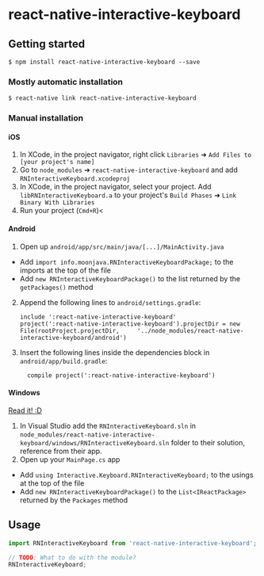 
# react-native-interactive-keyboard

## Getting started

`$ npm install react-native-interactive-keyboard --save`

### Mostly automatic installation

`$ react-native link react-native-interactive-keyboard`

### Manual installation


#### iOS

1. In XCode, in the project navigator, right click `Libraries` ➜ `Add Files to [your project's name]`
2. Go to `node_modules` ➜ `react-native-interactive-keyboard` and add `RNInteractiveKeyboard.xcodeproj`
3. In XCode, in the project navigator, select your project. Add `libRNInteractiveKeyboard.a` to your project's `Build Phases` ➜ `Link Binary With Libraries`
4. Run your project (`Cmd+R`)<

#### Android

1. Open up `android/app/src/main/java/[...]/MainActivity.java`
  - Add `import info.moonjava.RNInteractiveKeyboardPackage;` to the imports at the top of the file
  - Add `new RNInteractiveKeyboardPackage()` to the list returned by the `getPackages()` method
2. Append the following lines to `android/settings.gradle`:
  	```
  	include ':react-native-interactive-keyboard'
  	project(':react-native-interactive-keyboard').projectDir = new File(rootProject.projectDir, 	'../node_modules/react-native-interactive-keyboard/android')
  	```
3. Insert the following lines inside the dependencies block in `android/app/build.gradle`:
  	```
      compile project(':react-native-interactive-keyboard')
  	```

#### Windows
[Read it! :D](https://github.com/ReactWindows/react-native)

1. In Visual Studio add the `RNInteractiveKeyboard.sln` in `node_modules/react-native-interactive-keyboard/windows/RNInteractiveKeyboard.sln` folder to their solution, reference from their app.
2. Open up your `MainPage.cs` app
  - Add `using Interactive.Keyboard.RNInteractiveKeyboard;` to the usings at the top of the file
  - Add `new RNInteractiveKeyboardPackage()` to the `List<IReactPackage>` returned by the `Packages` method


## Usage
```javascript
import RNInteractiveKeyboard from 'react-native-interactive-keyboard';

// TODO: What to do with the module?
RNInteractiveKeyboard;
```
  